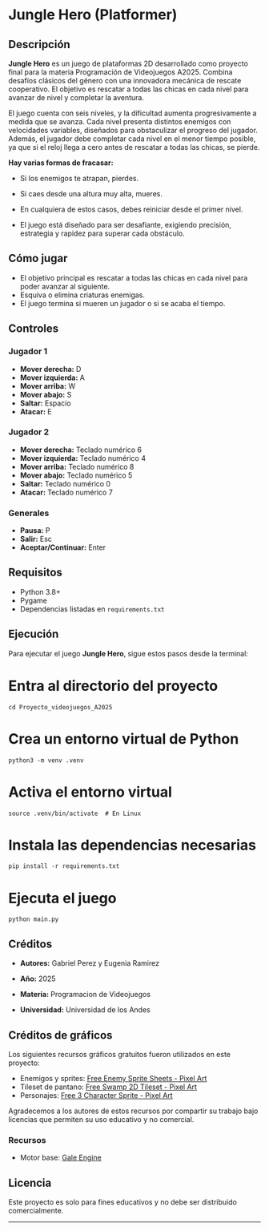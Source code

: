 # Jungle Hero (Platformer)

## Descripción

**Jungle Hero** es un juego de plataformas 2D desarrollado como proyecto final para la materia Programación de Videojuegos A2025. Combina desafíos clásicos del género con una innovadora mecánica de rescate cooperativo. El objetivo es rescatar a todas las chicas en cada nivel para avanzar de nivel y completar la aventura.

El juego cuenta con seis niveles, y la dificultad aumenta progresivamente a medida que se avanza. Cada nivel presenta distintos enemigos con velocidades variables, diseñados para obstaculizar el progreso del jugador. Además, el jugador debe completar cada nivel en el menor tiempo posible, ya que si el reloj llega a cero antes de rescatar a todas las chicas, se pierde.

**Hay varias formas de fracasar:**

- Si los enemigos te atrapan, pierdes.

- Si caes desde una altura muy alta, mueres.

- En cualquiera de estos casos, debes reiniciar desde el primer nivel.

- El juego está diseñado para ser desafiante, exigiendo precisión, estrategia y rapidez para superar cada obstáculo.

## Cómo jugar

- El objetivo principal es rescatar a todas las chicas en cada nivel para poder avanzar al siguiente.
- Esquiva o elimina criaturas enemigas.
- El juego termina si mueren un jugador o si se acaba el tiempo.

## Controles

### Jugador 1
- **Mover derecha:** D
- **Mover izquierda:** A
- **Mover arriba:** W
- **Mover abajo:** S
- **Saltar:** Espacio
- **Atacar:** E

### Jugador 2
- **Mover derecha:** Teclado numérico 6
- **Mover izquierda:** Teclado numérico 4
- **Mover arriba:** Teclado numérico 8
- **Mover abajo:** Teclado numérico 5
- **Saltar:** Teclado numérico 0
- **Atacar:** Teclado numérico 7

### Generales
- **Pausa:** P
- **Salir:** Esc
- **Aceptar/Continuar:** Enter

## Requisitos

- Python 3.8+
- Pygame
- Dependencias listadas en `requirements.txt`

## Ejecución

Para ejecutar el juego **Jungle Hero**, sigue estos pasos desde la terminal:

# Entra al directorio del proyecto
```
cd Proyecto_videojuegos_A2025
```
# Crea un entorno virtual de Python
```
python3 -m venv .venv
```
# Activa el entorno virtual
```
source .venv/bin/activate  # En Linux
```
# Instala las dependencias necesarias
```
pip install -r requirements.txt
```
# Ejecuta el juego
```
python main.py
```

## Créditos

- **Autores:** Gabriel Perez y Eugenia Ramirez

- **Año:** 2025  
- **Materia:** Programacion de Videojuegos 
- **Universidad:** Universidad de los Andes

## Créditos de gráficos

Los siguientes recursos gráficos gratuitos fueron utilizados en este proyecto:

- Enemigos y sprites: [Free Enemy Sprite Sheets - Pixel Art](https://free-game-assets.itch.io/free-enemy-sprite-sheets-pixel-art)  
- Tileset de pantano: [Free Swamp 2D Tileset - Pixel Art](https://free-game-assets.itch.io/free-swamp-2d-tileset-pixel-art)  
- Personajes: [Free 3 Character Sprite - Pixel Art](https://free-game-assets.itch.io/free-3-character-sprite-pixel-art)

Agradecemos a los autores de estos recursos por compartir su trabajo bajo licencias que permiten su uso educativo y no comercial.

### Recursos

- Motor base: [Gale Engine](https://github.com/alejandromujica/gale)

## Licencia

Este proyecto es solo para fines educativos y no debe ser distribuido comercialmente.

---
